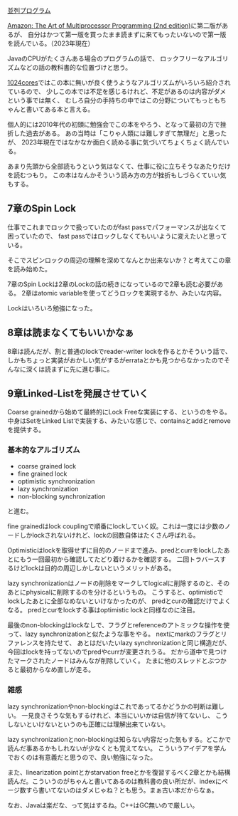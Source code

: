 [並列プログラム](%E4%B8%A6%E5%88%97%E3%83%97%E3%83%AD%E3%82%B0%E3%83%A9%E3%83%A0)

[Amazon: The Art of Multiprocessor Programming (2nd edition)](https://amzn.to/3Sxl1Ed)に第二版があるが、
自分はかつて第一版を買ったまま読まずに来てもったいないので第一版を読んでいる。（2023年現在）

JavaのCPUがたくさんある場合のプログラムの話で、
ロックフリーなアルゴリズムなどの話の教科書的な位置づけと思う。

[1024cores](1024cores)ではこの本に無いが良く使うようなアルゴリズムがいろいろ紹介されているので、
少しこの本では不足を感じるけれど、不足があるのは内容がダメという事では無く、
むしろ自分の手持ちの中ではこの分野についてもっともちゃんと書いてある本と言える。

個人的には2010年代の初頭に勉強会でこの本をやろう、となって最初の方で挫折した過去がある。
あの当時は「こりゃ人類には難しすぎて無理だ」と思ったが、
2023年現在ではなかなか面白く読める事に気づいてちょくちょく読んでいる。

あまり先頭から全部読もうという気はなくて、仕事に役に立ちそうなあたりだけを読むつもり。
この本はなんかそういう読み方の方が挫折もしづらくていい気もする。

## 7章のSpin Lock

仕事でこれまでロックで扱っていたのがfast passでパフォーマンスが出なくて困っていたので、
fast passではロックしなくてもいいように変えたいと思っている。

そこでスピンロックの周辺の理解を深めてなんとか出来ないか？と考えてこの章を読み始めた。

7章のSpin Lockは2章のLockの話の続きになっているので2章も読む必要がある。
2章はatomic variableを使ってどうロックを実現するか、みたいな内容。

Lockはいろいろ勉強になった。

## 8章は読まなくてもいいかなぁ

8章は読んだが、割と普通のlockでreader-writer lockを作るとかそういう話で、しかもちょっと実装がおかしい気がするがerrataとかも見つからなかったのでそんなに深くは読まずに先に進む事に。

## 9章Linked-Listを発展させていく

Coarse grainedから始めて最終的にLock Freeな実装にする、というのをやる。
中身はSetをLinked Listで実装する、みたいな感じで、containsとaddとremoveを提供する。

### 基本的なアルゴリズム

- coarse grained lock
- fine grained lock
- optimistic synchronization
- lazy synchronization
- non-blocking synchronization

と進む。

fine grainedはlock couplingで順番にlockしていく奴。これは一度には少数のノードしかlockされないけれど、lockの回数自体はたくさん呼ばれる。

Optimisticはlockを取得せずに目的のノードまで進み、predとcurrをlockしたあとにもう一回最初から確認してたどり着けるかを確認する。
二回トラバースするけどlockは目的の周辺しかしないというメリットがある。

lazy synchronizationはノードの削除をマークしてlogicalに削除するのと、そのあとにphysicalに削除するのを分けるというもの。
こうすると、optimisticでlockしたあとに全部なめないといけなかったのが、
predとcurの確認だけでよくなる。
predとcurをlockする事はoptimistic lockと同様なのに注目。

最後のnon-blockingはlockなしで、フラグとreferenceのアトミックな操作を使って、lazy synchronizationと似たような事をやる。
nextにmarkのフラグとリファレンスを持たせて、
あとはだいたいlazy synchronizationと同じ構造だが、今回はlockを持ってないのでpredやcurrが変更されうる。
だから道中で見つけたマークされたノードはみんなが削除していく。
たまに他のスレッドとぶつかると最初からなめ直しが走る。

### 雑感

lazy synchronizationやnon-blockingはこれであってるかどうかの判断は難しい。
一見良さそうな気もするけれど、本当にいいかは自信が持てないし、
こうしないといけないというのも正確には理解出来ていない。

lazy synchronizationとnon-blockingは知らない内容だった気もする。どこかで読んだ事あるかもしれないが少なくとも覚えてない。
こういうアイデアを学んでおくのは有意義だと思うので、良い勉強になった。

また、linearization pointとかstarvation freeとかを復習するべく2章とかも結構読んだ。こういうのがちゃんと書いてあるのは教科書の良い所だが、indexにページ数すら書いてないのはダメじゃね？とも思う。まぁ古い本だからなぁ。

なお、Javaは楽だな、って気はするね。C++はGC無いので厳しい。